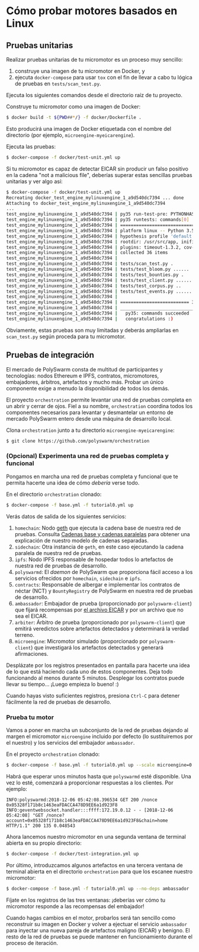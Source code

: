 # Cómo probar motores basados en Linux

## Pruebas unitarias

Realizar pruebas unitarias de tu micromotor es un proceso muy sencillo:

1. construye una imagen de tu micromotor en Docker, y
2. ejecuta `docker-compose` para usar `tox` con el fin de llevar a cabo tu lógica de pruebas en `tests/scan_test.py`.

Ejecuta los siguientes comandos desde el directorio raíz de tu proyecto.

Construye tu micromotor como una imagen de Docker:

```bash
$ docker build -t ${PWD##*/} -f docker/Dockerfile .
```

Esto producirá una imagen de Docker etiquetada con el nombre del directorio (por ejemplo, `microengine-myeicarengine`).

Ejecuta las pruebas:

```bash
$ docker-compose -f docker/test-unit.yml up
```

Si tu micromotor es capaz de detectar EICAR sin producir un falso positivo en la cadena "not a malicious file", deberías superar estas sencillas pruebas unitarias y ver algo así:

```bash
$ docker-compose -f docker/test-unit.yml up
Recreating docker_test_engine_mylinuxengine_1_a9d540dc7394 ... done
Attaching to docker_test_engine_mylinuxengine_1_a9d540dc7394
...
test_engine_mylinuxengine_1_a9d540dc7394 | py35 run-test-pre: PYTHONHASHSEED='1705267802'
test_engine_mylinuxengine_1_a9d540dc7394 | py35 runtests: commands[0] | pytest -s
test_engine_mylinuxengine_1_a9d540dc7394 | ============================= test session starts ==============================
test_engine_mylinuxengine_1_a9d540dc7394 | platform linux -- Python 3.5.6, pytest-3.9.2, py-1.7.0, pluggy-0.8.0
test_engine_mylinuxengine_1_a9d540dc7394 | hypothesis profile 'default' -> database=DirectoryBasedExampleDatabase('/usr/src/app/.hypothesis/examples')
test_engine_mylinuxengine_1_a9d540dc7394 | rootdir: /usr/src/app, inifile:
test_engine_mylinuxengine_1_a9d540dc7394 | plugins: timeout-1.3.2, cov-2.6.0, asyncio-0.9.0, hypothesis-3.82.1
test_engine_mylinuxengine_1_a9d540dc7394 | collected 36 items
test_engine_mylinuxengine_1_a9d540dc7394 |
test_engine_mylinuxengine_1_a9d540dc7394 | tests/scan_test.py .
test_engine_mylinuxengine_1_a9d540dc7394 | tests/test_bloom.py ......
test_engine_mylinuxengine_1_a9d540dc7394 | tests/test_bounties.py .
test_engine_mylinuxengine_1_a9d540dc7394 | tests/test_client.py ............
test_engine_mylinuxengine_1_a9d540dc7394 | tests/test_corpus.py ..
test_engine_mylinuxengine_1_a9d540dc7394 | tests/test_events.py ..............
test_engine_mylinuxengine_1_a9d540dc7394 |
test_engine_mylinuxengine_1_a9d540dc7394 | ========================== 36 passed in 39.42 seconds ==========================
test_engine_mylinuxengine_1_a9d540dc7394 | ___________________________________ summary ____________________________________
test_engine_mylinuxengine_1_a9d540dc7394 |   py35: commands succeeded
test_engine_mylinuxengine_1_a9d540dc7394 |   congratulations :)
```

Obviamente, estas pruebas son muy limitadas y deberás ampliarlas en `scan_test.py` según proceda para tu micromotor.

## Pruebas de integración

El mercado de PolySwarm consta de multitud de participantes y tecnologías: nodos Ethereum e IPFS, contratos, micromotores, embajadores, árbitros, artefactos y mucho más. Probar un único componente exige a menudo la disponibilidad de todos los demás.

El proyecto `orchestration` permite levantar una red de pruebas completa en un abrir y cerrar de ojos. Fiel a su nombre, `orchestration` coordina todos los componentes necesarios para levantar y desmantelar un entorno de mercado PolySwarm entero desde una máquina de desarrollo local.

Clona `orchestration` junto a tu directorio `microengine-myeicarengine`:

```bash
$ git clone https://github.com/polyswarm/orchestration
```

### (Opcional) Experimenta una red de pruebas completa y funcional

Pongamos en marcha una red de pruebas completa y funcional que te permita hacerte una idea de cómo *debería* verse todo.

En el directorio `orchestration` clonado:

```bash
$ docker-compose -f base.yml -f tutorial0.yml up
```

Verás datos de salida de los siguientes servicios:

1. `homechain`: Nodo [geth](https://github.com/ethereum/go-ethereum) que ejecuta la cadena base de nuestra red de pruebas. Consulta [Cadenas base y cadenas paralelas](/#chains-home-vs-side) para obtener una explicación de nuestro modelo de cadenas separadas.
2. `sidechain`: Otra instancia de `geth`, en este caso ejecutando la cadena paralela de nuestra red de pruebas.
3. `ipfs`: Nodo IPFS responsable de hospedar todos lo artefactos de nuestra red de pruebas de desarrollo.
4. `polyswarmd`: El *daemon* de PolySwarm que proporciona fácil acceso a los servicios ofrecidos por `homechain`, `sidechain` e `ipfs`.
5. `contracts`: Responsable de albergar e implementar los contratos de néctar (NCT) y `BountyRegistry` de PolySwarm en nuestra red de pruebas de desarrollo.
6. `ambassador`: Embajador de prueba (proporcionado por `polyswarm-client`) que fijará recompensas por [el archivo EICAR](https://en.wikipedia.org/wiki/EICAR_test_file) y por un archivo que no sea el EICAR.
7. `arbiter`: Árbitro de prueba (proporcionado por `polyswarm-client`) que emitirá veredictos sobre artefactos detectados y determinará la verdad terreno.
8. `microengine`: Micromotor simulado (proporcionado por `polyswarm-client`) que investigará los artefactos detectados y generará afirmaciones.

Desplázate por los registros presentados en pantalla para hacerte una idea de lo que está haciendo cada uno de estos componentes. Deja todo funcionando al menos durante 5 minutos. Desplegar los contratos puede llevar su tiempo... ¡Luego empieza lo bueno! :)

Cuando hayas visto suficientes registros, presiona `Ctrl-C` para detener fácilmente la red de pruebas de desarrollo.

### Prueba tu motor

Vamos a poner en marcha un subconjunto de la red de pruebas dejando al margen el micromotor `microengine` incluido por defecto (lo sustituiremos por el nuestro) y los servicios del embajador `ambassador`.

En el proyecto `orchestration` clonado:

```bash
$ docker-compose -f base.yml -f tutorial0.yml up --scale microengine=0 --scale ambassador=0
```

Habrá que esperar unos minutos hasta que `polyswarmd` esté disponible. Una vez lo esté, comenzará a proporcionar respuestas a los clientes. Por ejemplo:

    INFO:polyswarmd:2018-12-06 05:42:08.396534 GET 200 /nonce 0x05328f171b8c1463eaFDACCA478D9EE6a1d923F8
    INFO:geventwebsocket.handler:::ffff:172.19.0.12 - - [2018-12-06 05:42:08] "GET /nonce?account=0x05328f171b8c1463eaFDACCA478D9EE6a1d923F8&chain=home HTTP/1.1" 200 135 0.048543
    

Ahora lancemos nuestro micromotor en una segunda ventana de terminal abierta en su propio directorio:

```bash
$ docker-compose -f docker/test-integration.yml up
```

Por último, introduzcamos algunos artefactos en una tercera ventana de terminal abierta en el directorio `orchestration` para que los escanee nuestro micromotor:

```bash
$ docker-compose -f base.yml -f tutorial0.yml up --no-deps ambassador
```

Fíjate en los registros de las tres ventanas: ¡deberías ver cómo tu micromotor responde a las recompensas del embajador!

Cuando hagas cambios en el motor, probarlos será tan sencillo como reconstruir su imagen en Docker y volver a ejectuar el servicio `ambassador` para inyectar una nueva pareja de artefactos maligno (EICAR) y benigno. El resto de la red de pruebas se puede mantener en funcionamiento durante el proceso de iteración.